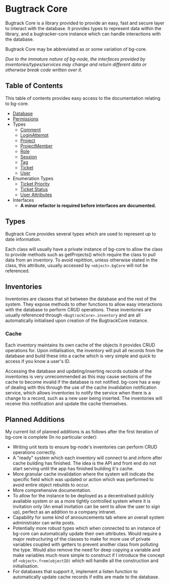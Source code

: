 Bugtrack Core
=============

Bugtrack Core is a library provided to provide an easy, fast and secure layer to interact with the database. It provides types to represent data within the library, and a bugtracker-core instance which can handle interactions with the database.

Bugtrack Core may be abbreviated as or some variation of bg-core.

*Due to the immature nature of bg-node, the interfaces provided by inventories/types/services may change and return different data or otherwise break code written over it.*

## Table of Contents
This table of contents provides easy access to the documentation relating to bg-core.

- [Database](./database.md)
- [Permissions](./permissions.md)
- Types
	- [Comment](./types/comment.md)
	- [LoginAttempt](./types/loginAttempt.md)
	- [Project](./types/project.md)
	- [ProjectMember](./types/projectMember.md)
	- [Role](./types/role.md)
	- [Session](./types/session.md)
	- [Tag](./types/tag.md)
	- [Ticket](./types/ticket.md)
	- [User](./types/user.md)
- Enumeration Types
	- [Ticket Priority](./enums/ticketPriority.md)
	- [Ticket Status](./enums/ticketStatus.md)
	- [User Attributes](./enums/userAttributes.md)
- Interfaces
	- **A minor refactor is required before interfaces are documented.**

## Types

Bugtrack Core provides several types which are used to represent up to date information.

Each class will usually have a private instance of bg-core to allow the class to provide methods such as getProjects() which require the class to pull data from an inventory. To avoid repitition, unless otherwise stated in the class, this attribute, usually accessed by `<object>.bgCore` will not be referenced.

## Inventories

Inventories are classes that sit between the database and the rest of the system. They expose methods to other functions to allow easy interactions with the database to perform CRUD operations. These inventories are usually referenced through `<BugtrackCore>.inventory` and are all automatically initialised upon creation of the BugtrackCore instance.

### Cache

Each inventory maintains its own cache of the objects it provides CRUD operations for. Upon initialisation, the inventory will pull all records from the database and build these into a cache which is very simple and quick to access if you know a user's ID.

Accessing the database and updating/inserting records outside of the inventories is very unrecommended as this may cause sections of the cache to become invalid if the database is not notified. bg-core has a way of dealing with this through the use of the cache invalidation notification service, which allows inventories to notify the service when there is a change to a record, such as a new user being inserted. The inventories will receive this notification and update the cache themselves.

## Planned Additions

My current list of planned additions is as follows after the first iteration of bg-core is complete (In no particular order):
- Writing unit tests to ensure bg-node's inventories can perform CRUD operations correctly.
- A "ready" system which each inventory will connect to and inform after cache building has finished. The idea is the API and front end do not start serving until the app has finished building it's cache.
- More granular cache invalidation where the system will indicate the specific field which was updated or action which was performed to avoid entire object rebuilds to occur.
- More comprehensive documentation.
- To allow for the instance to be deployed as a decentralised publicly available system or as a more tightly controlled system where it is invitation only (An email invitation can be sent to allow the user to sign up), perfect as an addition to a company intranet.
- Capability for some kind of announcements tab where an overall system administrator can write posts.
- Potentially more robust types which when connected to an instance of bg-core can automatically update their own attributes. Would require a major restructuring of the classes to make for more use of private variables coupled with getters to prevent another class from polluting the type. Would also remove the need for deep copying a variable and make variables much more simple to construct if I introduce the concept of `<object>.from(objectID)` which will handle all the construction and initialisation.
- For databases that support it, implement a listen function to automatically update cache records if edits are made to the database.
